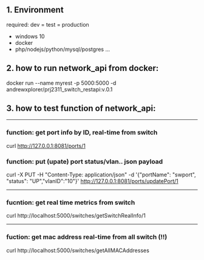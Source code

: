 ## 1. Environment 
required: dev = test = production 
- windows 10
- docker
- php/nodejs/python/mysql/postgres ...

## 2. how to run network_api from docker:
docker run --name myrest -p 5000:5000 -d andrewxplorer/prj2311_switch_restapi:v.0.1

## 3. how to test function of network_api:
------------
### function: get port info by ID, real-time from switch
curl http://127.0.0.1:8081/ports/1

### function: put (upate) port status/vlan.. json payload 
curl -X PUT -H "Content-Type: application/json" -d '{"portName": "swport", "status": "UP","vlanID":"10"}' http://127.0.0.1:8081/ports/updatePort/1

-------------
### fucntion: get real time metrics from switch
curl http://localhost:5000/switches/getSwitchRealInfo/1

-------------
### fuction: get mac address real-time from all switch (!!) 
curl http://localhost:5000/switches/getAllMACAddresses 



